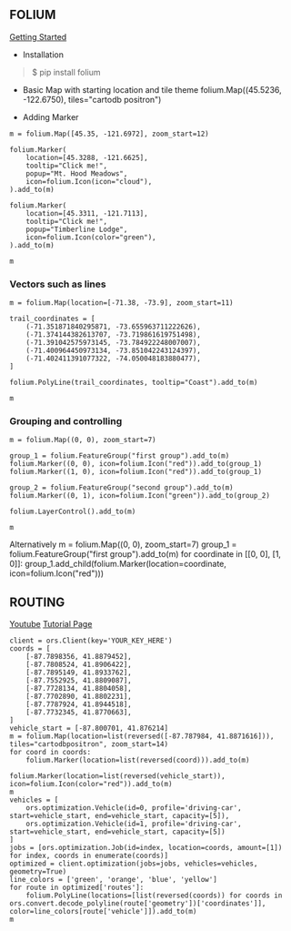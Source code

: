 






## FOLIUM

[Getting Started](https://python-visualization.github.io/folium/latest/getting_started.html)
- Installation
> $ pip install folium

- Basic Map with starting location and tile theme
folium.Map((45.5236, -122.6750), tiles="cartodb positron")

- Adding Marker
```
m = folium.Map([45.35, -121.6972], zoom_start=12)

folium.Marker(
    location=[45.3288, -121.6625],
    tooltip="Click me!",
    popup="Mt. Hood Meadows",
    icon=folium.Icon(icon="cloud"),
).add_to(m)

folium.Marker(
    location=[45.3311, -121.7113],
    tooltip="Click me!",
    popup="Timberline Lodge",
    icon=folium.Icon(color="green"),
).add_to(m)

m
```

### Vectors such as lines
```
m = folium.Map(location=[-71.38, -73.9], zoom_start=11)

trail_coordinates = [
    (-71.351871840295871, -73.655963711222626),
    (-71.374144382613707, -73.719861619751498),
    (-71.391042575973145, -73.784922248007007),
    (-71.400964450973134, -73.851042243124397),
    (-71.402411391077322, -74.050048183880477),
]

folium.PolyLine(trail_coordinates, tooltip="Coast").add_to(m)

m
```


### Grouping and controlling
```
m = folium.Map((0, 0), zoom_start=7)

group_1 = folium.FeatureGroup("first group").add_to(m)
folium.Marker((0, 0), icon=folium.Icon("red")).add_to(group_1)
folium.Marker((1, 0), icon=folium.Icon("red")).add_to(group_1)

group_2 = folium.FeatureGroup("second group").add_to(m)
folium.Marker((0, 1), icon=folium.Icon("green")).add_to(group_2)

folium.LayerControl().add_to(m)

m
```

Alternatively 
m = folium.Map((0, 0), zoom_start=7)
group_1 = folium.FeatureGroup("first group").add_to(m)
for coordinate in [[0, 0], [1, 0]]:
    group_1.add_child(folium.Marker(location=coordinate, icon=folium.Icon("red")))




## ROUTING
[Youtube](https://www.youtube.com/watch?v=OOCvhc0k1R4&t=302s&ab_channel=SyntaxByte)
[Tutorial Page](https://syntaxbytetutorials.com/vehicle-route-optimization-in-python-with-openrouteservice/)

```
client = ors.Client(key='YOUR_KEY_HERE')
coords = [
    [-87.7898356, 41.8879452],
    [-87.7808524, 41.8906422],
    [-87.7895149, 41.8933762],
    [-87.7552925, 41.8809087],
    [-87.7728134, 41.8804058],
    [-87.7702890, 41.8802231],
    [-87.7787924, 41.8944518],
    [-87.7732345, 41.8770663],
]
vehicle_start = [-87.800701, 41.876214]
m = folium.Map(location=list(reversed([-87.787984, 41.8871616])), tiles="cartodbpositron", zoom_start=14)
for coord in coords:
    folium.Marker(location=list(reversed(coord))).add_to(m)
    
folium.Marker(location=list(reversed(vehicle_start)), icon=folium.Icon(color="red")).add_to(m)
m
vehicles = [
    ors.optimization.Vehicle(id=0, profile='driving-car', start=vehicle_start, end=vehicle_start, capacity=[5]),
    ors.optimization.Vehicle(id=1, profile='driving-car', start=vehicle_start, end=vehicle_start, capacity=[5])
]
jobs = [ors.optimization.Job(id=index, location=coords, amount=[1]) for index, coords in enumerate(coords)]
optimized = client.optimization(jobs=jobs, vehicles=vehicles, geometry=True)
line_colors = ['green', 'orange', 'blue', 'yellow']
for route in optimized['routes']:
    folium.PolyLine(locations=[list(reversed(coords)) for coords in ors.convert.decode_polyline(route['geometry'])['coordinates']], color=line_colors[route['vehicle']]).add_to(m)
m
```
